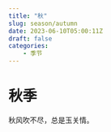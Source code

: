 ```yaml
---
title: "秋"
slug: season/autumn
date: 2023-06-10T05:00:11Z
draft: false
categories:
    - 季节
---
```


# 秋季

秋风吹不尽，总是玉关情。